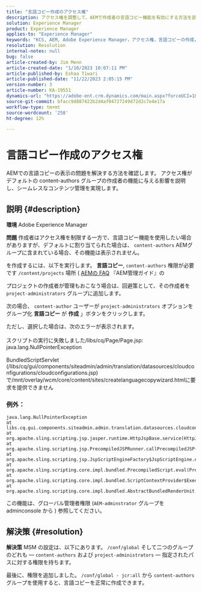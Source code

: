 ```yaml
---
title: "言語コピー作成のアクセス権"
description: アクセス権を調整して、AEMで作成者の言語コピー機能を有効にする方法を説明します。
solution: Experience Manager
product: Experience Manager
applies-to: "Experience Manager"
keywords: "KCS, AEM, Adobe Experience Manager，アクセス権，言語コピーの作成，トラブルシューティング"
resolution: Resolution
internal-notes: null
bug: false
article-created-by: Jim Menn
article-created-date: "1/10/2023 10:07:11 PM"
article-published-by: Eshaa Tiwari
article-published-date: "11/22/2023 2:05:15 PM"
version-number: 3
article-number: KA-19551
dynamics-url: "https://adobe-ent.crm.dynamics.com/main.aspx?forceUCI=1&pagetype=entityrecord&etn=knowledgearticle&id=ded6421c-3391-ed11-aad1-6045bd006b4b"
source-git-commit: bfacc9d887422b2d4af04727249d72d2c7e4e17a
workflow-type: tm+mt
source-wordcount: '258'
ht-degree: 12%

---
```


# 言語コピー作成のアクセス権


AEMでの言語コピーの表示の問題を解決する方法を確認します。 アクセス権がデフォルトの content-authors グループの作成者の機能に与える影響を説明し、シームレスなコンテンツ管理を実現します。

## 説明 {#description}


<b>環境</b>
Adobe Experience Manager

<b>問題</b>
作成者はアクセス権を制限する一方で、言語コピー機能を使用したい場合がありますが、デフォルトに割り当てられた場合は、 `content-authors` AEMグループに含まれている場合、その機能は表示されません。

を作成するには、以下を実行します。 <b>言語コピー</b>, `content-authors` 権限が必要です `/content/projects` 場所 ( [AEMの FAQ](https://experienceleague.adobe.com/docs/experience-manager-65/administering/introduction/aem-faqs.html?lang=ja) 『AEM管理ガイド』の

プロジェクトの作成者が管理もおこなう場合は、回避策として、その作成者を `project-administrators` グループに追加します。

次の場合、 `content-author` ユーザーが `project-administrators` オプションをグループ化 <b>言語コピー</b> が <b>作成</b> 」ボタンをクリックします。

ただし、選択した場合は、次のエラーが表示されます。
<br><br>スクリプトの実行に失敗しました/libs/cq/Page/Page.jsp: java.lang.NullPointerException<br><br>
BundledScriptServlet (/libs/cq/gui/components/siteadmin/admin/translation/datasources/cloudconfigurations/cloudconfigurations.jsp) で/mnt/overlay/wcm/core/content/sites/createlanguagecopywizard.htmlに要求を提供できません

### 例外：


```
java.lang.NullPointerException
at libs.cq.gui.components.siteadmin.admin.translation.datasources.cloudconfigurations.cloudconfigurations__002e__jsp._jspService(cloudconfigurations__002e__jsp.java:183)
at org.apache.sling.scripting.jsp.jasper.runtime.HttpJspBase.service(HttpJspBase.java:70)
at org.apache.sling.scripting.jsp.PrecompiledJSPRunner.callPrecompiledJSP(PrecompiledJSPRunner.java:72)
at org.apache.sling.scripting.jsp.JspScriptEngineFactory$JspScriptEngine.eval(JspScriptEngineFactory.java:583)
at org.apache.sling.scripting.core.impl.bundled.PrecompiledScript.eval(PrecompiledScript.java:56)
at org.apache.sling.scripting.core.impl.bundled.ScriptContextProvider$ExecutableContext.eval(ScriptContextProvider.java:170)
at org.apache.sling.scripting.core.impl.bundled.AbstractBundledRenderUnit.eval(AbstractBundledRenderUnit.java:135)
```


この機能は、グローバル管理者権限 (`AEM-adminstrator` グループを adminconsole から ) 参照してください。


## 解決策 {#resolution}


<b>解決策</b>
MSM の設定は、以下にあります。 `/conf/global` そして二つのグループのどれも — `content-authors` および `project-administrators`  — 指定されたパスに対する権限を持ちます。

最後に、権限を追加しました。 `/conf/global - jcr:all` から `content-authors` グループを使用すると、言語コピーを正常に作成できます。

